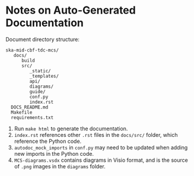 # Notes on Auto-Generated Documentation 

Document directory structure:
```
ska-mid-cbf-tdc-mcs/
   docs/
      build
      src/
         _static/
         _templates/
         api/
         diagrams/
         guide/
         conf.py
         index.rst
  DOCS_README.md
  Makefile
  requirements.txt
```

1. Run `make html` to generate the documentation.
1. `index.rst` references other `.rst` files in the `docs/src/` folder, which reference the Python code.
1. `autodoc_mock_imports` in `conf.py` may need to be updated when adding new imports in the Python code.
1. `MCS-diagrams.vsdx` contains diagrams in Visio format, and is the source of 
`.png` images in the `diagrams` folder.
